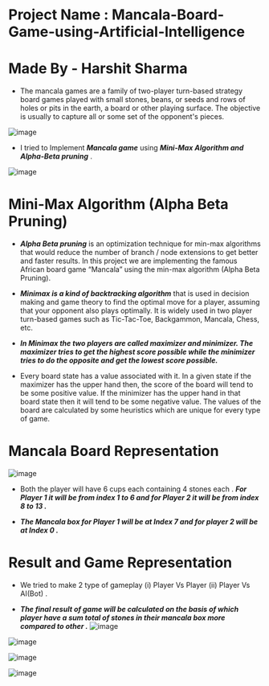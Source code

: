 # Project Name : Mancala-Board-Game-using-Artificial-Intelligence
# Made By - Harshit Sharma

* The mancala games are a family of two-player turn-based strategy board games played
with small stones, beans, or seeds and rows of holes or pits in the earth, a board or other
playing surface. The objective is usually to capture all or some set of the opponent's
pieces.

![image](https://user-images.githubusercontent.com/77832407/173486391-67c79964-5113-44fc-a588-dc4ce57054b6.png)

* I tried to Implement ***Mancala game*** using ***Mini-Max Algorithm and Alpha-Beta pruning*** .

![image](https://user-images.githubusercontent.com/77832407/173486691-ad64aa3b-36ee-436e-bebc-f5f08ac71405.png)

# Mini-Max Algorithm (Alpha Beta Pruning)

* ***Alpha Beta pruning*** is an optimization technique for min-max algorithms that would
reduce the number of branch / node extensions to get better and faster results. In this
project we are implementing the famous African board game “Mancala” using the
min-max algorithm (Alpha Beta Pruning).

* ***Minimax is a kind of backtracking algorithm*** that is used in decision making and game
theory to find the optimal move for a player, assuming that your opponent also plays
optimally. It is widely used in two player turn-based games such as Tic-Tac-Toe,
Backgammon, Mancala, Chess, etc.

* ***In Minimax the two players are called maximizer and minimizer. The maximizer tries to
get the highest score possible while the minimizer tries to do the opposite and get the
lowest score possible.***

* Every board state has a value associated with it. In a given state if the maximizer has the
upper hand then, the score of the board will tend to be some positive value. If the
minimizer has the upper hand in that board state then it will tend to be some negative
value. The values of the board are calculated by some heuristics which are unique for
every type of game.

# Mancala Board Representation 

![image](https://user-images.githubusercontent.com/77832407/173488829-32df6607-8f15-4314-b562-b3401f4779f0.png)

* Both the player will have 6 cups each containing 4 stones each . ***For Player 1 it will be from index 1 to 6 and for Player 2 it will be from index 8 to 13 .***

* ***The Mancala box for Player 1 will be at Index 7 and for player 2 will be at Index 0 .***


# Result and Game Representation 

* We tried to make 2 type of gameplay (i) Player Vs Player  (ii) Player Vs AI(Bot) .

* ***The final result of game will be calculated on the basis of which player have a sum total of stones in their mancala box more compared to other .***
![image](https://user-images.githubusercontent.com/77832407/173490160-7bbe96b6-819e-4166-b4bc-1e8dafd7659f.png)

![image](https://user-images.githubusercontent.com/77832407/173490177-633a25a1-c639-4941-94eb-6b6c4749af81.png)

![image](https://user-images.githubusercontent.com/77832407/173490194-6fbb9210-b4ed-4e28-a9b5-234a1479a008.png)

![image](https://user-images.githubusercontent.com/77832407/173490205-5e4e22b8-5a21-47f5-bd08-020553a9276e.png)

